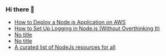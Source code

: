 ### Hi there 👋
<!-- daily.dev BOOKMARKS:START -->
- [How to Deploy a Node.js Application on AWS](https://app.daily.dev/posts/PCYCQZijz?utm_source=rss&utm_medium=bookmarks&utm_campaign=mBzS9yGu2kYgKY4tuhxYN)
- [How to Set Up Logging in Node.js &lpar;Without Overthinking It&rpar;](https://app.daily.dev/posts/T1ZuahxxR?utm_source=rss&utm_medium=bookmarks&utm_campaign=mBzS9yGu2kYgKY4tuhxYN)
- [No title](https://app.daily.dev/posts/VQKAzqnLd?utm_source=rss&utm_medium=bookmarks&utm_campaign=mBzS9yGu2kYgKY4tuhxYN)
- [No title](https://app.daily.dev/posts/7wVUjwqzg?utm_source=rss&utm_medium=bookmarks&utm_campaign=mBzS9yGu2kYgKY4tuhxYN)
- [A curated list of NodeJs resources for all](https://app.daily.dev/posts/BGBmMs93o?utm_source=rss&utm_medium=bookmarks&utm_campaign=mBzS9yGu2kYgKY4tuhxYN)
<!-- daily.dev BOOKMARKS:END -->
<!--
**nirmal-patel-s/nirmal-patel-s** is a ✨ _special_ ✨ repository because its `README.md` (this file) appears on your GitHub profile.

Here are some ideas to get you started:

- 🔭 I’m currently working on ...
- 🌱 I’m currently learning ...
- 👯 I’m looking to collaborate on ...
- 🤔 I’m looking for help with ...
- 💬 Ask me about ...
- 📫 How to reach me: ...
- 😄 Pronouns: ...
- ⚡ Fun fact: ...
-->

